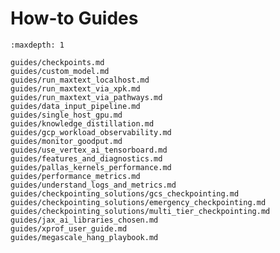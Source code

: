 <!--
 Copyright 2024 Google LLC

 Licensed under the Apache License, Version 2.0 (the "License");
 you may not use this file except in compliance with the License.
 You may obtain a copy of the License at

      https://www.apache.org/licenses/LICENSE-2.0

 Unless required by applicable law or agreed to in writing, software
 distributed under the License is distributed on an "AS IS" BASIS,
 WITHOUT WARRANTIES OR CONDITIONS OF ANY KIND, either express or implied.
 See the License for the specific language governing permissions and
 limitations under the License.
 -->

# How-to Guides

```{toctree}
:maxdepth: 1

guides/checkpoints.md
guides/custom_model.md
guides/run_maxtext_localhost.md
guides/run_maxtext_via_xpk.md
guides/run_maxtext_via_pathways.md
guides/data_input_pipeline.md
guides/single_host_gpu.md
guides/knowledge_distillation.md
guides/gcp_workload_observability.md
guides/monitor_goodput.md
guides/use_vertex_ai_tensorboard.md
guides/features_and_diagnostics.md
guides/pallas_kernels_performance.md
guides/performance_metrics.md
guides/understand_logs_and_metrics.md
guides/checkpointing_solutions/gcs_checkpointing.md
guides/checkpointing_solutions/emergency_checkpointing.md
guides/checkpointing_solutions/multi_tier_checkpointing.md
guides/jax_ai_libraries_chosen.md
guides/xprof_user_guide.md
guides/megascale_hang_playbook.md
```
